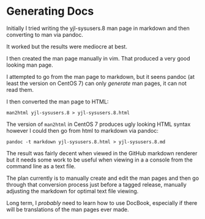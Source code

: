 Generating Docs
===============

Initially I tried writing the yjl-sysusers.8 man page in markdown and
then converting to man via pandoc.

It worked but the results were mediocre at best.

I then created the man page manually in vim. That produced a very good
looking man page.

I attempted to go from the man page to markdown, but it seens pandoc
(at least the version on CentOS 7) can only *generate* man pages, it
can not read them.

I then converted the man page to HTML:

    man2html yjl-sysusers.8 > yjl-sysusers.8.html

The version of `man2html` in CentOS 7 produces ugly looking HTML syntax
however I could then go from html to markdown via pandoc:

    pandoc -t markdown yjl-sysusers.8.html > yjl-sysusers.8.md

The result was fairly decent when viewed in the GitHub markdown
renderer but it needs some work to be useful when viewing in a a
console from the command line as a text file.

The plan currently is to manually create and edit the man pages and
then go through that conversion process just before a tagged release,
manually adjusting the markdown for optimal text file viewing.

Long term, I *probably* need to learn how to use DocBook, especially
if there will be translations of the man pages ever made.



